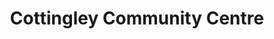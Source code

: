 ---
Name: Cottingley Community Centre
Area: Cottingley
Address: Littlelands, Bingley
Postcode: BD16 1AL
Web: https://www.cottingleycommunitycentre.net/
Facebook: https://www.facebook.com/cottingleycornerstone1
Lat: 
Lng: 
Member: 'yes'
Description: A purpose built community and corporate centre which houses offices and
  meeting rooms as well as a large event space with a bar and cafe.
splash: 
image-credit: 
internal-link: 
internal-link-text: 
LastUpdated: '2023-05-23'
closed-date: 
title: Cottingley Community Centre
permalink: "/venues/cottingley_community_centre.html"
layout: venue_page
---